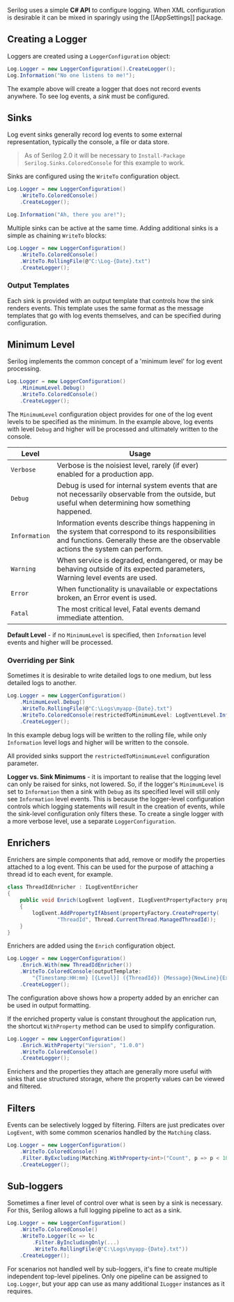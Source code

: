 Serilog uses a simple **C# API** to configure logging. When XML configuration is desirable it can be mixed in sparingly using the [[AppSettings]] package.

## Creating a Logger

Loggers are created using a `LoggerConfiguration` object:

```csharp
Log.Logger = new LoggerConfiguration().CreateLogger();
Log.Information("No one listens to me!");
```

The example above will create a logger that does not record events anywhere. To see log events, a _sink_ must be configured.

## Sinks

Log event sinks generally record log events to some external representation, typically the console, a file or data store.

> As of Serilog 2.0 it will be necessary to `Install-Package Serilog.Sinks.ColoredConsole` for this example to work.

Sinks are configured using the `WriteTo` configuration object.

```csharp
Log.Logger = new LoggerConfiguration()
    .WriteTo.ColoredConsole()
    .CreateLogger();

Log.Information("Ah, there you are!");
```

Multiple sinks can be active at the same time. Adding additional sinks is a simple as chaining `WriteTo` blocks:

```csharp
Log.Logger = new LoggerConfiguration()
    .WriteTo.ColoredConsole()
    .WriteTo.RollingFile(@"C:\Log-{Date}.txt")
    .CreateLogger();
```

### Output Templates

Each sink is provided with an output template that controls how the sink renders events. This template uses the same format as the message templates that go with log events themselves, and can be specified during configuration.

## Minimum Level

Serilog implements the common concept of a 'minimum level' for log event processing.

```csharp
Log.Logger = new LoggerConfiguration()
    .MinimumLevel.Debug()
    .WriteTo.ColoredConsole()
    .CreateLogger();
```

The `MinimumLevel` configuration object provides for one of the log event levels to be specified as the minimum. In the example above, log events with level `Debug` and higher will be processed and ultimately written to the console.

| Level | Usage |
| ------- | ------- |
| `Verbose` |  Verbose is the noisiest level, rarely (if ever) enabled for a production app. |
| `Debug` | Debug is used for internal system events that are not necessarily observable from the outside, but useful when determining how something happened. |
| `Information` | Information events describe things happening in the system that correspond to its responsibilities and functions. Generally these are the observable actions the system can perform. |
| `Warning` | When service is degraded, endangered, or may be behaving outside of its expected parameters, Warning level events are used. |
| `Error` | When functionality is unavailable or expectations broken, an Error event is used. |
| `Fatal` | The most critical level, Fatal events demand immediate attention. |

**Default Level** - if no `MinimumLevel` is specified, then `Information` level events and higher will be processed.

### Overriding per Sink

Sometimes it is desirable to write detailed logs to one medium, but less detailed logs to another.

```csharp
Log.Logger = new LoggerConfiguration()
    .MinimumLevel.Debug()
    .WriteTo.RollingFile(@"C:\Logs\myapp-{Date}.txt")
    .WriteTo.ColoredConsole(restrictedToMinimumLevel: LogEventLevel.Information)
    .CreateLogger();
```

In this example debug logs will be written to the rolling file, while only `Information` level logs and higher will be written to the console.

All provided sinks support the `restrictedToMinimumLevel` configuration parameter.

**Logger vs. Sink Minimums** - it is important to realise that the logging level can only be raised for sinks, not lowered. So, if the logger's `MinimumLevel` is set to `Information` then a sink with `Debug` as its specified level will still only see `Information` level events. This is because the logger-level configuration controls which logging statements will result in the creation of events, while the sink-level configuration only filters these. To create a single logger with a more verbose level, use a separate `LoggerConfiguration`.

## Enrichers

Enrichers are simple components that add, remove or modify the properties attached to a log event. This can be used for the purpose of attaching a thread id to each event, for example.

```csharp
class ThreadIdEnricher : ILogEventEnricher
{
    public void Enrich(LogEvent logEvent, ILogEventPropertyFactory propertyFactory)
    {
        logEvent.AddPropertyIfAbsent(propertyFactory.CreateProperty(
                "ThreadId", Thread.CurrentThread.ManagedThreadId));
    }
}
```

Enrichers are added using the `Enrich` configuration object.

```csharp
Log.Logger = new LoggerConfiguration()
    .Enrich.With(new ThreadIdEnricher())
    .WriteTo.ColoredConsole(outputTemplate:
        "{Timestamp:HH:mm} [{Level}] ({ThreadId}) {Message}{NewLine}{Exception}")
    .CreateLogger();
```

The configuration above shows how a property added by an enricher can be used in output formatting.

If the enriched property value is constant throughout the application run, the shortcut `WithProperty` method can be used to simplify configuration.

```csharp
Log.Logger = new LoggerConfiguration()
    .Enrich.WithProperty("Version", "1.0.0")
    .WriteTo.ColoredConsole()
    .CreateLogger();
```

Enrichers and the properties they attach are generally more useful with sinks that use structured storage, where the property values can be viewed and filtered.

## Filters

Events can be selectively logged by filtering. Filters are just predicates over `LogEvent`, with some common scenarios handled by the `Matching` class.

```csharp
Log.Logger = new LoggerConfiguration()
    .WriteTo.ColoredConsole()
    .Filter.ByExcluding(Matching.WithProperty<int>("Count", p => p < 10))
    .CreateLogger();
```

## Sub-loggers

Sometimes a finer level of control over what is seen by a sink is necessary. For this, Serilog allows a full logging pipeline to act as a sink.

```csharp
Log.Logger = new LoggerConfiguration()
    .WriteTo.ColoredConsole()
    .WriteTo.Logger(lc => lc
        .Filter.ByIncludingOnly(...)
        .WriteTo.RollingFile(@"C:\Logs\myapp-{Date}.txt"))
    .CreateLogger();
```

For scenarios not handled well by sub-loggers, it's fine to create multiple independent top-level pipelines. Only one pipeline can be assigned to `Log.Logger`, but your app can use as many additional `ILogger` instances as it requires.
